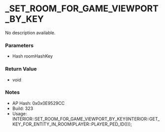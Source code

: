 # _SET_ROOM_FOR_GAME_VIEWPORT_BY_KEY

No description available.

### Parameters
* Hash roomHashKey

### Return Value
* void

### Notes
* AP Hash: 0x0x0E9529CC
* Build: 323
* Usage: INTERIOR::SET_ROOM_FOR_GAME_VIEWPORT_BY_KEY(INTERIOR::GET_KEY_FOR_ENTITY_IN_ROOM(PLAYER::PLAYER_PED_ID()));


